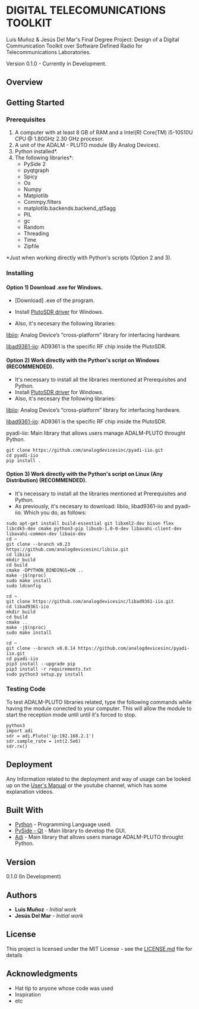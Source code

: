 # DIGITAL TELECOMUNICATIONS TOOLKIT

Luis Muñoz & Jesús Del Mar's Final Degree Project: Design of a Digital Communication Toolkit over Software Defined Radio for Telecommunications Laboratories.

Version 0.1.0 - Currently in Development.

## Overview

## Getting Started
### Prerequisites

1) A computer with at least 8 GB of RAM and a Intel(R) Core(TM) i5-10510U CPU @ 1.80GHz 2.30 GHz procesor.
2) A unit of the ADALM - PLUTO module (By Analog Devices).
3) Python installed*.
4) The following libraries*:
   - PySide 2
   - pyqtgraph
   - Spicy
   - Os
   - Numpy
   - Matplotlib
   - Commpy.filters
   - matplotlib.backends.backend_qt5agg
   - PIL
   - gc
   - Random
   - Threading
   - Time
   - Zipfile

*Just when working directly with Python's scripts (Option 2 and 3).

### Installing
#### Option 1) Download .exe for Windows.

 - [Download] .exe of the program.

 - Install [PlutoSDR driver](https://github.com/analogdevicesinc/plutosdr-m2k-drivers-win/releases/download/v0.7/PlutoSDR-M2k-USB-Drivers.exe) for Windows.

 - Also, it's necesary the following libraries:

[libiio](https://github.com/analogdevicesinc/libiio?tab=readme-ov-file): Analog Device’s “cross-platform” library for interfacing hardware.

[libad9361-iio](https://github.com/analogdevicesinc/libad9361-iio?tab=readme-ov-file): AD9361 is the specific RF chip inside the PlutoSDR.

#### Option 2) Work directly with the Python's script on Windows (RECOMMENDED).

  - It's necessary to install all the libraries mentioned at Prerequisites and Python.
  - Install [PlutoSDR driver](https://github.com/analogdevicesinc/plutosdr-m2k-drivers-win/releases/download/v0.7/PlutoSDR-M2k-USB-Drivers.exe) for Windows.
  - Also, it's necesary the following libraries:

[libiio](https://github.com/analogdevicesinc/libiio?tab=readme-ov-file): Analog Device’s “cross-platform” library for interfacing hardware.

[libad9361-iio](https://github.com/analogdevicesinc/libad9361-iio?tab=readme-ov-file): AD9361 is the specific RF chip inside the PlutoSDR.

pyadi-iio: Main library that allows users manage ADALM-PLUTO throught Python.
```
git clone https://github.com/analogdevicesinc/pyadi-iio.git
cd pyadi-iio
pip install .
```

#### Option 3) Work directly with the Python's script on Linux (Any Distribution) (RECOMMENDED).

  - It's necessary to install all the libraries mentioned at Prerequisites and Python.
  - As previously, it's necesary to download: libiio, libad9361-iio and pyadi-iio. Which you do, as follows:

```
sudo apt-get install build-essential git libxml2-dev bison flex libcdk5-dev cmake python3-pip libusb-1.0-0-dev libavahi-client-dev libavahi-common-dev libaio-dev
cd ~
git clone --branch v0.23 https://github.com/analogdevicesinc/libiio.git
cd libiio
mkdir build
cd build
cmake -DPYTHON_BINDINGS=ON ..
make -j$(nproc)
sudo make install
sudo ldconfig

cd ~
git clone https://github.com/analogdevicesinc/libad9361-iio.git
cd libad9361-iio
mkdir build
cd build
cmake ..
make -j$(nproc)
sudo make install

cd ~
git clone --branch v0.0.14 https://github.com/analogdevicesinc/pyadi-iio.git
cd pyadi-iio
pip3 install --upgrade pip
pip3 install -r requirements.txt
sudo python3 setup.py install
```


### Testing Code

To test ADALM-PLUTO libraries related, type the following commands while having the module conected to your computer. This will allow the module to start the reception mode until until it's forced to stop. 

```
python3
import adi
sdr = adi.Pluto('ip:192.168.2.1')
sdr.sample_rate = int(2.5e6)
sdr.rx()
```

## Deployment

Any Information related to the deployment and way of usage can be looked up on the [User's Manual](https://github.com/LuisMunoz1997/Tesis/blob/main/Digital%20Communications%20Toolkit%20-%20User's%20Manual%20(Spanish%20Version).pdf) or the youtube channel, which has some explanation videos.

## Built With

* [Python](https://www.python.org/) - Programming Language used.
* [PySide - Qt](https://wiki.qt.io/Qt_for_Python) - Main library to develop the GUI.
* [Adi](https://github.com/analogdevicesinc/pyadi-iio.git) -  Main library that allows users manage ADALM-PLUTO throught Python.

## Version

0.1.0 (In Development)

## Authors

* **Luis Muñoz** - *Initial work*
* **Jesús Del Mar** - *Initial work* 

## License

This project is licensed under the MIT License - see the [LICENSE.md](LICENSE.md) file for details

## Acknowledgments

* Hat tip to anyone whose code was used
* Inspiration
* etc

